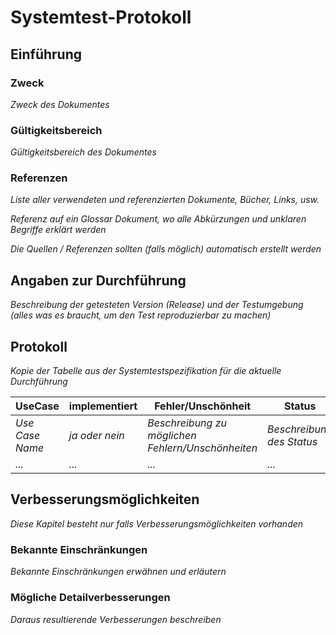 # Systemtest-Protokoll

## Einführung

### Zweck

*Zweck des Dokumentes*

### Gültigkeitsbereich

*Gültigkeitsbereich des Dokumentes*

### Referenzen

*Liste aller verwendeten und referenzierten Dokumente, Bücher, Links, usw.*

*Referenz auf ein Glossar Dokument, wo alle Abkürzungen und unklaren Begriffe erklärt werden*

*Die Quellen / Referenzen sollten (falls möglich) automatisch erstellt werden*

## Angaben zur Durchführung

*Beschreibung der getesteten Version (Release) und der Testumgebung (alles was es braucht, um den Test reproduzierbar zu machen)*

## Protokoll

*Kopie der Tabelle aus der Systemtestspezifikation für die aktuelle Durchführung*

| UseCase           | implementiert    | Fehler/Unschönheit                                  | Status                      |
| ----------------- | ---------------- | --------------------------------------------------- | --------------------------- |
| *Use Case Name*   | *ja oder nein*   | *Beschreibung zu möglichen Fehlern/Unschönheiten*   | *Beschreibung des Status*   |
| *...*             | *...*            | *...*                                               | *...*                       |

## Verbesserungsmöglichkeiten

*Diese Kapitel besteht nur falls Verbesserungsmöglichkeiten vorhanden*

### Bekannte Einschränkungen

*Bekannte Einschränkungen erwähnen und erläutern*

### Mögliche Detailverbesserungen

*Daraus resultierende Verbesserungen beschreiben*
